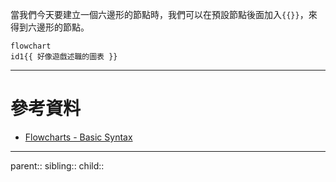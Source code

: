 當我們今天要建立一個六邊形的節點時，我們可以在預設節點後面加入`{{}}`，來得到六邊形的節點。
```Mermaid
flowchart
id1{{ 好像遊戲述職的圖表 }}
```
- - -
# 參考資料
- [Flowcharts - Basic Syntax](https://mermaid.js.org/syntax/flowchart.html)
- - -
parent::
sibling::
child::